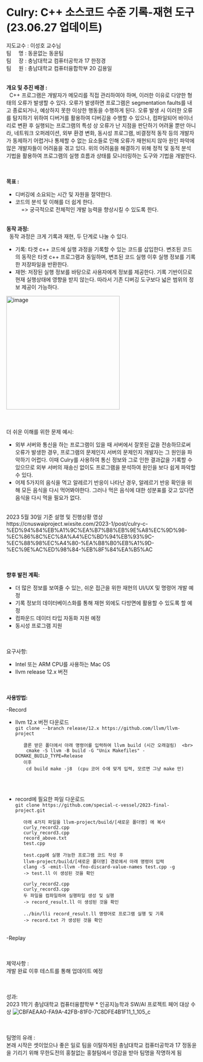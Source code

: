 # Culry: C++ 소스코드 수준 기록-재현 도구 (23.06.27 업데이트) <br>
지도교수 : 이성호 교수님 <br>
팀&nbsp;&nbsp;&nbsp;&nbsp;   명 : 동윤없는 동윤팀  <br>
팀&nbsp;&nbsp;&nbsp;&nbsp;   장 : 충남대학교 컴퓨터공학과  17 한정경 <br> 
팀&nbsp;&nbsp;&nbsp;&nbsp;   원 : 충남대학교 컴퓨터융합학부 20 김용일 <br> <br>

**개요 및 추진 배경 : <br>**
&nbsp; C++ 프로그램은 개발자가 메모리를 직접 관리하여야 하며, 이러한 이유로 다양한 형태의 오류가 발생할 수 있다. 오류가 발생하면 프로그램은 segmentation faults를 내고 종료되거나, 예상하지 못한 이상한 행동을 수행하게 된다. 오류 발생 시 이러한 오류를 탐지하기 위하여 디버거를 활용하여 디버깅을 수행할 수 있으나, 컴파일되어 바이너리로 변환 후 실행되는 프로그램의 특성 상 오류가 난 지점을 판단하기 어려울 뿐만 아니라, 네트워크 오퍼레이션, 외부 환경 변화, 동시성 프로그램, 비결정적 동작 등의 개발자가 동제하기 어렵거나 통제할 수 없는 요소들로 인해 오류가 재현되지 않아 원인 파악에 많은 개발자들이 어려움을 겪고 있다.
위의 어려움을 해결하기 위해 정적 및 동적 분석 기법을 활용하여 프로그램의 실행 흐름과 상태를 모니터링하는 도구와 기법을 개발한다.

<br><br>
**목표 :** <br>
- 디버깅에 소요되는 시간 및 자원을 절약한다. <br>
- 코드의 분석 및 이해를 더 쉽게 한다. <br>
&nbsp; &nbsp; => 궁극적으로 전체적인 개발 능력을 향상시킬 수 있도록 한다. <br><br>

**동작 과정:** <br>
&nbsp; 동작 과정은 크게 기록과 재현, 두 단계로 나눌 수 있다. <br>
- 기록: 타겟 c++ 코드에 실행 과정을 기록할 수 있는 코드를 삽입한다. 변조된 코드의 동작은 타겟 c++ 프로그램과 동일하며, 변조된 코드 실행 이후 실행 정보를 기록한 저장파일을 반환한다.
- 재현: 저장된 실행 정보를 바탕으로 사용자에게 정보를 제공한다. 기록 기반이므로 현재 실행상태에 영향을 받지 않는다. 따라서 기존 디버깅 도구보다 넓은 범위의 정보 제공이 가능하다.
<img width="300" alt="image" src="https://github.com/special-c-vessel/2023-final-project/assets/33623075/7b83aa90-7994-4ef6-b219-a95c01a4b06b">

<br><br>
더 쉬운 이해를 위한 문제 예시: <br>
- 외부 서버와 통신을 하는 프로그램이 있을 때 서버에서 잘못된 값을 전송하므로써 오류가 발생한 경우, 프로그램의 문제인지 서버의 문제인지 개발자는 그 원인을 파악하기 어렵다. 이때 Culry를 사용하여 통신 정보와 그로 인한 결과값을 기록할 수 있으므로 외부 서버의 재송신 없이도 프로그램을 분석하여 원인을 보다 쉽게 파악할 수 있다.
- 어제 5가지의 음식을 먹고 알레르기 반응이 나타난 경우, 알레르기 반응 확인을 위해 모든 음식을 다시 먹어봐야한다. 그러나 먹은 음식에 대한 성분표를 갖고 있다면 음식을 다시 먹을 필요가 없다.

<br>
2023 5월 30일 기준 설명 및 진행상황 영상 <br>
https://cnuswaiproject.wixsite.com/2023-1/post/culry-c-%ED%94%84%EB%A1%9C%EA%B7%B8%EB%9E%A8%EC%9D%98-%EC%86%8C%EC%8A%A4%EC%BD%94%EB%93%9C-%EC%88%98%EC%A4%80-%EA%B8%B0%EB%A1%9D-%EC%9E%AC%ED%98%84-%EB%8F%84%EA%B5%AC

<br><br>
**향후 발전 계획:** <br>
- 더 많은 정보를 보여줄 수 있는, 쉬운 접근을 위한 재현의 UI/UX 및 명령어 개발 예정
- 기록 정보의 데이터베이스화를 통해 재현 외에도 다방면에 활용할 수 있도록 할 예정
- 컴파운드 데이터 타입 자동화 지원 예정
- 동시성 프로그램 지원

<br><br>
요구사항: <br>
- Intel 또는 ARM CPU를 사용하는 Mac OS
- llvm release 12.x 버전

<br><br>
**사용방법:** <br>

-Record <br>

- llvm 12.x 버전 다운로드 <br>
         ``` git clone --branch release/12.x https://github.com/llvm/llvm-project ```
         
         클론 받은 폴더에서 아래 명령어를 입력하여 llvm build (시간 오래걸림)  <br>
          cmake -S llvm -B build -G "Unix Makefiles" -DCMAKE_BUILD_TYPE=Release 
         이후 
          cd build make -j8  (cpu 코어 수에 맞게 입력, 모르면 그냥 make 만)
<br>
<br>

- record에 필요한 파일 다운로드<br>
``` git clone https://github.com/special-c-vessel/2023-final-project.git ``` <br>

         아래 4가지 파일을 llvm-project/build/[새로운 폴더명] 에 복사
         curly_record2.cpp
         curly_record3.cpp
         record_above.txt
         test.cpp 
         
         test.cpp에 실행 가능한 프로그램 코드 작성 후 
         llvm-project/build/[새로운 폴더명] 경로에서 아래 명령어 입력
         clang -S -emit-llvm -fno-discard-value-names test.cpp -g
         -> test.ll 이 생성된 것을 확인
         
         curly_record2.cpp
         curly_record3.cpp 
         두 파일을 컴파일하여 실행파일 생성 및 실행
         -> record_result.ll 이 생성된 것을 확인
         
         ../bin/lli record_result.ll 명령어로 프로그램 실행 및 기록
         -> record.txt 가 생성된 것을 확인

<br>
-Replay <br>


<br><br>
제약사항 : <br>
개발 완료 이후 테스트를 통해 업데이트 예정

<br><br>
성과: <br>
2023 1학기 충남대학교 컴퓨터융햡학부 * 인공지능학과 SW/AI 프로젝트 페어 대상 수상
![CBFAEAA0-FA9A-42FB-81F0-7C8DFE4B1F11_1_105_c](https://github.com/special-c-vessel/2023-final-project/assets/33623075/9cbc576d-26d3-4690-8c96-5ae02f4b3e19)

<br><br>
팀명의 유래 : <br>
본래 시작은 셋이었으나 좋은 일로 팀을 이탈하게된 충남대학교 컴퓨터공학과 17 정동윤을 기리기 위해 
무한도전의 홍철없는 홍철팀에서 영감을 받아 팀명을 작명하게 됨

